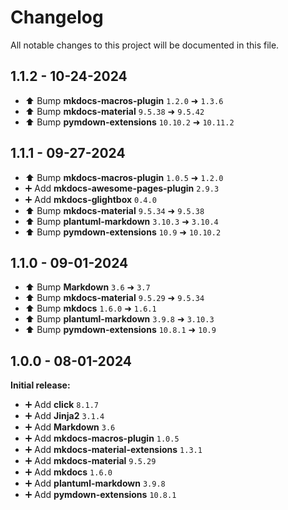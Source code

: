 # Changelog

All notable changes to this project will be documented in this file.
## 1.1.2 - 10-24-2024

- ⬆️ Bump **mkdocs-macros-plugin** `1.2.0` ➜ `1.3.6`
- ⬆️ Bump **mkdocs-material** `9.5.38` ➜ `9.5.42`
- ⬆️ Bump **pymdown-extensions** `10.10.2` ➜ `10.11.2`

## 1.1.1 - 09-27-2024

- ⬆️ Bump **mkdocs-macros-plugin** `1.0.5` ➜ `1.2.0`
- ➕ Add **mkdocs-awesome-pages-plugin** `2.9.3`
- ➕ Add **mkdocs-glightbox** `0.4.0`
- ⬆️ Bump **mkdocs-material** `9.5.34` ➜ `9.5.38`
- ⬆️ Bump **plantuml-markdown** `3.10.3` ➜ `3.10.4`
- ⬆️ Bump **pymdown-extensions** `10.9` ➜ `10.10.2`

## 1.1.0 - 09-01-2024

- ⬆️ Bump **Markdown** `3.6` ➜ `3.7`
- ⬆️ Bump **mkdocs-material** `9.5.29` ➜ `9.5.34`
- ⬆️ Bump **mkdocs** `1.6.0` ➜ `1.6.1`
- ⬆️ Bump **plantuml-markdown** `3.9.8` ➜ `3.10.3`
- ⬆️ Bump **pymdown-extensions** `10.8.1` ➜ `10.9`

## 1.0.0 - 08-01-2024

**Initial release:**

- ➕ Add **click** `8.1.7`
- ➕ Add **Jinja2** `3.1.4`
- ➕ Add **Markdown** `3.6`
- ➕ Add **mkdocs-macros-plugin** `1.0.5`
- ➕ Add **mkdocs-material-extensions** `1.3.1`
- ➕ Add **mkdocs-material** `9.5.29`
- ➕ Add **mkdocs** `1.6.0`
- ➕ Add **plantuml-markdown** `3.9.8`
- ➕ Add **pymdown-extensions** `10.8.1`
